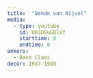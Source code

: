 ```yaml
---
title:  "Bende van Nijvel"
media:
  - type: youtube
    id: U0JOSuGDlxY
    starttime: 0
    endtime: 0
ankers:
  - Bavo Claes
decor: 1987-1989
---
```

